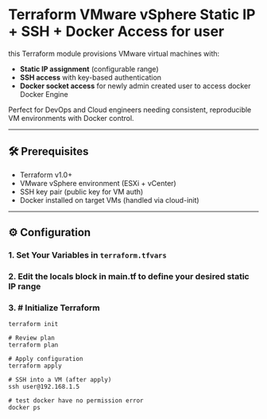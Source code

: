# Terraform VMware vSphere Static IP + SSH + Docker Access for user

this Terraform module provisions VMware virtual machines with:
- **Static IP assignment** (configurable range)
- **SSH access** with key-based authentication
- **Docker socket access** for newly admin created user to access docker Docker Engine

Perfect for DevOps and Cloud engineers needing consistent, reproducible VM environments with Docker control.

---

## 🛠️ Prerequisites

- Terraform v1.0+
- VMware vSphere environment (ESXi + vCenter)
- SSH key pair (public key for VM auth)
- Docker installed on target VMs (handled via cloud-init)

---

## ⚙️ Configuration

### 1. Set Your Variables in `terraform.tfvars`
### 2. Edit the locals block in main.tf to define your desired static IP range
### 3. # Initialize Terraform

```hcl
terraform init

# Review plan
terraform plan

# Apply configuration
terraform apply

# SSH into a VM (after apply)
ssh user@192.168.1.5

# test docker have no permission error
docker ps
